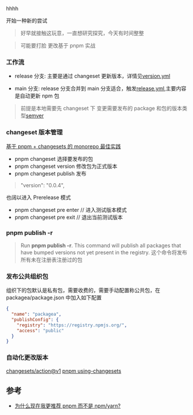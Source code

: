hhhh

开始一种新的尝试

> 好早就接触这玩意，一直想研究探究，今天有时间整整

> 可能要打脸 更改基于 pnpm 实战

### 工作流

- release 分支: 主要是通过 changeset 更新版本，详情见[version.yml](https://github.com/niaogege/pnpm-test/blob/main/.github/workflows/version.yml)

- main 分支: release 分支合并到 main 分支适合，触发[release.yml](https://github.com/niaogege/pnpm-test/blob/main/.github/workflows/release.yml),主要内容是自动更新 npm 包

> 前提是本地需要先 changeset 下 变更需要发布的 package 和包的版本类型[semver](https://semver.org/lang/zh-CN/)

### changeset 版本管理

[基于 pnpm + changesets 的 monorepo 最佳实践](https://juejin.cn/post/7181409989670961207#heading-12)

- pnpm changeset 选择要发布的包
- pnpm changeset version 修改包为正式版本
- pnpm changeset publish 发布

> "version": "0.0.4",

也阔以进入 Prerelease 模式

- pnpm changeset pre enter <tag> // 进入测试版本模式
- pnpm changeset pre exit // 退出当前测试版本

### pnpm publish -r

> Run **pnpm publish -r**. This command will publish all packages that have bumped versions not yet present in the registry. 这个命令将发布所有未在注册表注册过的包

### 发布公共组织包

组织下的包默认是私有包，需要收费的，需要手动配置称公共包，在 packagea/package.json 中加入如下配置

```json
{
  "name": "packagea",
  "publishConfig": {
    "registry": "https://registry.npmjs.org/",
    "access": "public"
  }
}
```

### 自动化更改版本

[changesets/action@v1](https://github.com/changesets/action)
[pnpm using-changesets ](https://www.pnpm.cn/using-changesets#bump-up-package-versions)

## 参考

- [为什么现在我更推荐 pnpm 而不是 npm/yarn?](https://mp.weixin.qq.com/s/h7MfgVfR4c9YxtO44C-lkg)
